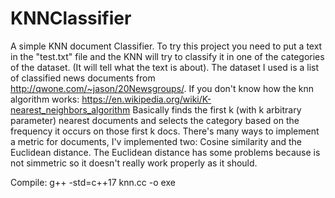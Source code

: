 # KNNClassifier
A simple KNN document Classifier.
To try this project you need to put a text in the "test.txt" file and the KNN will try to classify it in one of the categories of the dataset. (It will tell what the text is about).
The dataset I used is a list of classified news documents from http://qwone.com/~jason/20Newsgroups/.
If you don't know how the knn algorithm works: https://en.wikipedia.org/wiki/K-nearest_neighbors_algorithm
Basically finds the first k (with k arbitrary parameter) nearest documents and selects the category based on the frequency it occurs on those first k docs.
There's many ways to implement a metric for documents, I'v implemented two: Cosine similarity and the Euclidean distance.
The Euclidean distance has some problems because is not simmetric so it doesn't really work properly as it should.

Compile:
g++ -std=c++17 knn.cc -o exe
